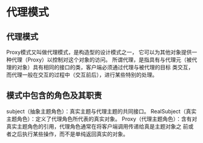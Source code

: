 # 代理模式

## 代理模式
Proxy模式又叫做代理模式，是构造型的设计模式之一，
它可以为其他对象提供一种代理（Proxy）以控制对这个对象的访问。
所谓代理，是指具有与代理元（被代理的对象）具有相同的接口的类，客户端必须通过代理与被代理的目标
类交互，而代理一般在交互的过程中（交互前后），进行某些特别的处理。

## 模式中包含的角色及其职责
subject（抽象主题角色）：真实主题与代理主题的共同接口。
RealSubject（真实主题角色）：定义了代理角色所代表的真实对象。
Proxy（代理主题角色）：含有对真实主题角色的引用，代理角色通常在将客户端调用传递给真是主题对象之
前或者之后执行某些操作，而不是单纯返回真实的对象。
